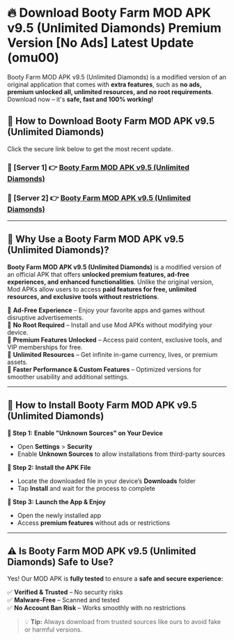 # 🔥 Download Booty Farm MOD APK v9.5 (Unlimited Diamonds) Premium Version [No Ads] Latest Update (omu00) 

Booty Farm MOD APK v9.5 (Unlimited Diamonds) is a modified version of an original application that comes with **extra features**, such as **no ads, premium unlocked all, unlimited resources, and no root requirements**. Download now – it's **safe, fast and 100% working!**

## **📱 How to Download Booty Farm MOD APK v9.5 (Unlimited Diamonds)**  

Click the secure link below to get the most recent update.  

 ### **📌 [Server 1] 👉** [Booty Farm MOD APK v9.5 (Unlimited Diamonds)](https://apkcomod.com?title=Booty_Farm_MOD_APK_v9.5_(Unlimited_Diamonds))

 ### **📌 [Server 2] 👉** [Booty Farm MOD APK v9.5 (Unlimited Diamonds)](https://apkcomod.com?title=Booty_Farm_MOD_APK_v9.5_(Unlimited_Diamonds))

---

## **🤖 Why Use a Booty Farm MOD APK v9.5 (Unlimited Diamonds)?**  

**Booty Farm MOD APK v9.5 (Unlimited Diamonds)** is a modified version of an official APK that offers **unlocked premium features, ad-free experiences, and enhanced functionalities**. Unlike the original version, Mod APKs allow users to access **paid features for free, unlimited resources, and exclusive tools without restrictions**.

🔽 **Ad-Free Experience** – Enjoy your favorite apps and games without disruptive advertisements.  
🔽 **No Root Required** – Install and use Mod APKs without modifying your device.  
🔽 **Premium Features Unlocked** – Access paid content, exclusive tools, and VIP memberships for free.  
🔽 **Unlimited Resources** – Get infinite in-game currency, lives, or premium assets.  
🔽 **Faster Performance & Custom Features** – Optimized versions for smoother usability and additional settings.  

---

## **🚀 How to Install Booty Farm MOD APK v9.5 (Unlimited Diamonds)**  

**🔹 Step 1:** **Enable "Unknown Sources" on Your Device**  
- Open **Settings** > **Security**  
- Enable **Unknown Sources** to allow installations from third-party sources  

**🔹 Step 2:** **Install the APK File**  
- Locate the downloaded file in your device’s **Downloads** folder  
- Tap **Install** and wait for the process to complete  

**🔹 Step 3:** **Launch the App & Enjoy**  
- Open the newly installed app  
- Access **premium features** without ads or restrictions  

---

## **⚠️ Is Booty Farm MOD APK v9.5 (Unlimited Diamonds) Safe to Use?**  

Yes! Our MOD APK is **fully tested** to ensure a **safe and secure experience**:

✅ **Verified & Trusted** – No security risks  
✅ **Malware-Free** – Scanned and tested  
✅ **No Account Ban Risk** – Works smoothly with no restrictions  

> 💡 **Tip:** Always download from trusted sources like ours to avoid fake or harmful versions.